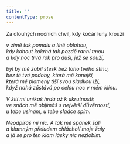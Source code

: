 ```yaml
---
title: ''
contentType: prose
---
```


Za dlouhých nočních chvil, kdy kočár luny krouží

_v zimě tak pomalu a líně oblohou,  
kdy kohout kokrhá tak pozdě ranní tmou  
a kdy noc trvá rok pro duši, jež se souží,_

_byl by mě zabil stesk bez toho tvého stínu,  
bez té tvé podoby, která mě konejší,  
která mé plameny tiší svou sladkou lží,  
když nahá zůstává po celou noc v mém klínu._

_V žití mi unikáš hrdá až k ukrutnosti;  
ve snách mě objímáš s největší důvěrností,  
u tebe usínám, u tebe sladce spím._

_Neodpíráš mi nic. A tak mě spánek šálí  
a klamným přeludem chlácholí moje žaly  
a já se pro ten klam lásky nic nezlobím._
